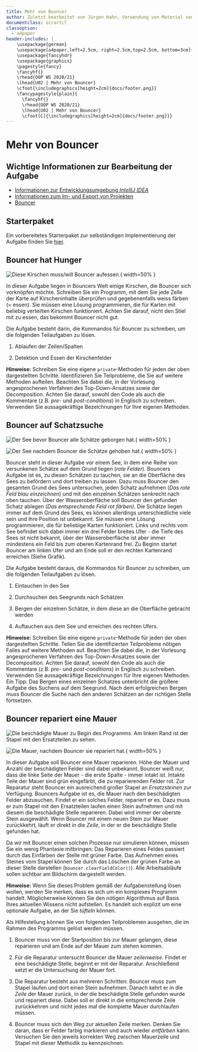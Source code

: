 ```yaml
---
title: Mehr von Bouncer
author: Zuletzt bearbeitet von Jürgen Hahn, Verwendung von Material von Alexander Bazo
documentclass: scrartcl
classoption:
  - a4paper
header-includes: |
    \usepackage{german} 
    \usepackage[a4paper,left=2.5cm, right=2.5cm,top=2.5cm, bottom=3cm]{geometry}
    \usepackage{fancyhdr}
    \usepackage{graphicx}
    \pagestyle{fancy}
    \fancyhf{}
    \rhead{OOP WS 2020/21}
    \lhead{U02 | Mehr von Bouncer}
    \cfoot{\includegraphics[height=2cm]{docs/footer.png}}
    \fancypagestyle{plain}{
      \fancyhf{}
      \rhead{OOP WS 2020/21}
      \lhead{U02 | Mehr von Bouncer}
      \cfoot[C]{\includegraphics[height=2cm]{docs/footer.png}}}
---
```


# Mehr von Bouncer

## Wichtige Informationen zur Bearbeitung der Aufgabe 
 - [Informationen zur Entwicklungsumgebung *IntelliJ IDEA*](https://elearning.uni-regensburg.de/mod/book/view.php?id=1480675)
 - [Informationen zum Im- und Export von Projekten](https://elearning.uni-regensburg.de/mod/book/view.php?id=1480675&chapterid=51551)
 - [Bouncer](https://elearning.uni-regensburg.de/mod/book/view.php?id=1480680/)

## Starterpaket

Ein vorbereitetes Starterpaket zur selbständigen Implementierung der Aufgabe finden Sie [hier](https://github.com/OOP-Ubungen-WS2020-21/U02-Mehr-von-Bouncer/archive/Starterpaket.zip).

## **Bouncer hat Hunger**

![Diese Kirschen muss/will Bouncer aufessen.](docs/Kirschen.png){ width=50% }

In dieser Aufgabe liegen in Bouncers Welt einige Kirschen, die Bouncer
sich vorknöpfen möchte. Schreiben Sie ein Programm, mit dem Sie jede
Zelle der Karte auf Kirscheninhalte überprüfen und gegebenenfalls weiss
färben (= essen). Sie müssen eine Lösung programmieren, die für Karten
mit beliebig verteilten Kirschen funktioniert. Achten Sie darauf, nicht
den Stiel mit zu essen, das bekommt Bouncer nicht gut.

Die Aufgabe besteht darin, die Kommandos für Bouncer zu schreiben, um
die folgenden Teilaufgaben zu lösen.

1.  Ablaufen der Zeilen/Spalten

2.  Detektion und Essen der Kirschenfelder

**Hinweise:** Schreiben Sie eine eigene `private`-Methoden für jeden der
oben dargestellten Schritte. Identifizieren Sie Teilprobleme, die Sie auf weitere Methoden aufteilen.
 Beachten Sie dabei die, in der Vorlesung
angesprochenen Verfahren des Top-Down-Ansatzes sowie der Decomposition.
Achten Sie darauf, sowohl den Code als auch die Kommentare (z.B. *pre*-
und *post-conditions*) in Englisch zu schreiben. Verwenden Sie
aussagekräftige Bezeichnungen für Ihre eigenen Methoden.

## **Bouncer auf Schatzsuche**

![Der See bevor Bouncer alle Schätze geborgen hat.](docs/pool_start.png){ width=50% }

![Der See nachdem Bouncer die Schätze gehoben hat.](docs/pool_finished.png){ width=50% }

Bouncer steht in dieser Aufgabe vor einem See, in dem eine Reihe von
versunkenen Schätze auf dem Grund liegen (*rote Felder*). Bouncers
Aufgabe ist es, zu diesen Schätzen zu tauchen, sie an die Oberfläche des Sees zu befördern und dort treiben zu lassen. Dazu muss Bouncer den gesamten Grund des Sees untersuchen, jeden Schatz aufnehmen (*Das rote
Feld blau einzeichnen*) und mit den einzelnen Schätzen senkrecht nach
oben tauchen. Über der Wasseroberfläche soll Bouncer den gefunden Schatz
ablegen (*Das entsprechende Feld rot färben)*. Die Schätze liegen immer
auf dem Grund des Sees, es können allerdings unterschiedliche viele sein
und ihre Position ist unbekannt. Sie müssen eine Lösung programmieren,
die für beliebige Karten funktioniert. Links und rechts vom See befindet
sich dabei immer ein drei Felder breites Ufer - die Tiefe des Sees ist
nicht bekannt, über der Wasseroberfläche ist aber immer mindestens ein
Feld bis zum oberen Kartenrand frei. Zu Beginn startet Bouncer am linken
Ufer und am Ende soll er den rechten Kartenrand erreichen (Siehe
Grafik).

Die Aufgabe besteht daraus, die Kommandos für Bouncer zu schreiben, um
die folgenden Teilaufgaben zu lösen.

1.  Eintauchen in den See

2.  Durchsuchen des Seegrunds nach Schätzen

3.  Bergen der einzelnen Schätze, in dem diese an die Oberfläche
    gebracht werden

4.  Auftauchen aus dem See und erreichen des rechten Ufers.

**Hinweise:** Schreiben Sie eine eigene `private`-Methode für jeden der
oben dargestellten Schritte. Teilen Sie die identifizierten Teilprobleme
nötigen Falles auf weitere Methoden auf. Beachten Sie dabei die, in der
Vorlesung angesprochenen Verfahren des Top-Down-Ansatzes sowie der
Decomposition. Achten Sie darauf, sowohl den Code als auch die
Kommentare (z.B. *pre*- und *post-conditions*) in Englisch zu schreiben.
Verwenden Sie aussagekräftige Bezeichnungen für Ihre eigenen Methoden.
Ein Tipp: Das Bergen eines einzelnen Schatzes unterbricht die größere
Aufgabe des Suchens auf dem Seegrund. Nach dem erfolgreichen Bergen muss
Bouncer die Suche nach den anderen Schätzen an der richtigen Stelle
fortsetzen.


## **Bouncer repariert eine Mauer**

![Die beschädigte Mauer zu Begin des Programms. Am linken Rand ist der Stapel mit den Ersatzteilen zu sehen.](docs/wall_start.png) 

![Die Mauer, nachdem Bouncer sie repariert hat.](docs/wall_finished.png){ width=50% }

In dieser Aufgabe soll Bouncer eine Mauer reparieren. Höhe der Mauer und
Anzahl der beschädigten Felder sind dabei unbekannt. Bouncer weiß nur,
dass die linke Seite der Mauer - die erste Spalte - immer intakt ist.
Intakte Teile der Mauer sind grün eingefärbt, die zu reparierenden
Felder rot. Zur Reparatur steht Bouncer ein ausreichend großer Stapel an
*Ersatzsteinen* zur Verfügung. Bouncers Aufgabe ist es, die Mauer nach
den beschädigten Felder abzusuchen. Findet er ein solches Felder,
repariert er es. Dazu muss er zum Stapel mit den Ersatzteilen laufen
einen Stein aufnehmen und mit diesem die beschädigte Stelle reparieren.
Dabei wird immer der oberste Stein ausgewählt. Wenn Bouncer mit einem
neuen Stein zur Mauer zurückkehrt, läuft er direkt in die *Zeile*, in
der er die beschädigte Stelle gefunden hat.

Da wir mit Bouncer einen solchen Prozesse nur simulieren können, müssen
Sie ein wenig Phantasie mitbringen: Das Reparieren eines Feldes passiert
durch das Einfärben der Stelle mit grüner Farbe. Das Aufnehmen eines
Steines vom Stapel können Sie durch das Löschen der grünen Farbe an
dieser Stelle darstellen (`bouncer.clearFieldColor()`). Alle
Arbeitsabläufe sollen sichtbar am Bildschirm dargestellt werden.

**Hinweise:** Wenn Sie dieses Problem gemäß der Aufgabenstellung lösen
wollen, werden Sie merken, dass es sich um ein komplexes Programm
handelt. Möglicherweise können Sie den nötigen Algorithmus auf Basis
Ihres aktuellen Wissens nicht aufstellen. Es handelt sich explizit um
eine optionale Aufgabe, an der Sie *tüfteln* können.

Als Hilfestellung können Sie von folgenden Teilproblemen ausgehen, die
im Rahmen des Programms gelöst werden müssen.

1.  Bouncer muss von der Startposition bis zur Mauer gelangen, diese
    reparieren und am Ende auf der Mauer zum stehen kommen.

2.  Für die Reparatur untersucht Bouncer die Mauer *zeilenweise*. Findet
    er eine beschädigte Stelle, beginnt er mit der Reparatur.
    Anschließend setzt er die Untersuchung der Mauer fort.

3.  Die Reparatur besteht aus mehreren Schritten: Bouncer muss zum
    Stapel laufen und dort einen Stein aufnehmen. Danach kehrt er in die
    *Zeile* der Mauer zurück, in der die beschädigte Stelle gefunden
    wurde und repariert diese. Dabei soll er direkt in die entsprechende
    Zeile zurückkehren und nicht jedes mal die komplette Mauer
    durchlaufen müssen.

4.  Bouncer muss sich den Weg zur aktuellen Zeile merken. Denken Sie
    daran, dass er Felder farbig markieren und auch wieder *entfärben*
    kann. Versuchen Sie den jeweils korrekten Weg zwischen Mauerzeile
    und Stapel mit dieser Methodik zu kennzeichnen.

